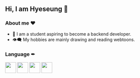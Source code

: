 ## Hi, I am Hyeseung 👋
### About me ❤

- 💬 I am a student aspiring to become a backend developer. 
- 👁‍🗨 My hobbies are mainly drawing and reading webtoons.

### Language ✒ 

<code><img height="35" src="https://skills.thijs.gg/icons?i=java&theme=light"></code>
<code><img height="35" src="https://skills.thijs.gg/icons?i=python&theme=light"></code>
<code><img height="35" src="https://skills.thijs.gg/icons?i=kotlin&theme=light"></code>
<code><img height="35" src="https://skills.thijs.gg/icons?i=php&theme=light"></code>
